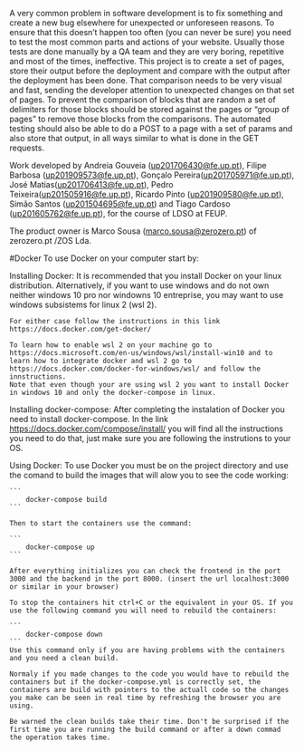 A very common problem in software development is to fix something and create a new bug elsewhere for unexpected or unforeseen reasons. To ensure that this doesn’t happen too often (you can never be sure) you need to test the most common parts and actions of your website. Usually those tests are done manually by a QA team and they are very boring, repetitive and most of the times, ineffective. This project is to create a set of pages, store their output before the deployment and compare with the output after the deployment has been done. That comparison needs to be very visual and fast, sending the developer attention to unexpected changes on that set of pages. To prevent the comparison of blocks that are random a set of delimiters for those blocks should be stored against the pages or “group of pages” to remove those blocks from the comparisons. The automated testing should also be able to do a POST to a page with a set of params and also store that output, in all ways similar to what is done in the GET requests.

Work developed by Andreia Gouveia (up201706430@fe.up.pt), Filipe Barbosa (up201909573@fe.up.pt), Gonçalo Pereira(up201705971@fe.up.pt), José Matias(up201706413@fe.up.pt), Pedro Teixeira(up201505916@fe.up.pt), Ricardo Pinto (up201909580@fe.up.pt), Simão Santos (up201504695@fe.up.pt) and Tiago Cardoso (up201605762@fe.up.pt), for the course of LDSO at FEUP. 

The product owner is Marco Sousa (marco.sousa@zerozero.pt) of zerozero.pt /ZOS Lda.




#Docker
To use Docker on your computer start by:

Installing Docker:
    It is recommended that you install Docker on your linux distribution. Alternatively, if you want to use windows and do not own neither windows 10 pro nor windowns 10 entreprise, you may want to use windows subsistems for linux 2 (wsl 2).

    For either case follow the instructions in this link https://docs.docker.com/get-docker/

    To learn how to enable wsl 2 on your machine go to https://docs.microsoft.com/en-us/windows/wsl/install-win10 and to learn how to integrate docker and wsl 2 go to https://docs.docker.com/docker-for-windows/wsl/ and follow the innstructions.
    Note that even though your are using wsl 2 you want to install Docker in windows 10 and only the docker-compose in linux.

Installing docker-compose:
    After completing the instalation of Docker you need to install docker-compose. In the link https://docs.docker.com/compose/install/ you will find all the instructions you need to do that, just make sure you are following the instrutions to your OS.

Using Docker:
    To use Docker you must be on the project directory and use the comand to build the images that will alow you to see the code working:

    ```
        docker-compose build
    ```

    Then to start the containers use the command:

    ```
        docker-compose up
    ```

    After everything initializes you can check the frontend in the port 3000 and the backend in the port 8000. (insert the url localhost:3000 or similar in your browser)

    To stop the containers hit ctrl+C or the equivalent in your OS. If you use the following command you will need to rebuild the containers:

    ```
        docker-compose down
    ```
    Use this command only if you are having problems with the containers and you need a clean build.

    Normaly if you made changes to the code you would have to rebuild the containers but if the docker-compose.yml is correctly set, the containers are build with pointers to the actuall code so the changes you make can be seen in real time by refreshing the browser you are using.

    Be warned the clean builds take their time. Don't be surprised if the first time you are running the build command or after a down commad the operation takes time.